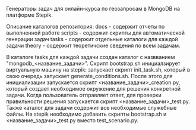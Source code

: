 ﻿Генераторы задач для онлайн-курса по геозапросам в MongoDB на платформе Stepik.

Описание каталогов репозитория:
docs - содержит отчеты по выполненной работе
scripts - содержит скрипты для автоматической генерации задач
tasks - содержит отдельные каталоги для каждой задачи
theory - содержит теоретичские сведения по всем задачам.

В каталоге tasks для каждой задачи создан каталог с назвванием "mongodb_<название_задачи>".
Скрипт bootstrap.sh инициалзирует виртуальную машину на stepik: запускает скрипт init_task.sh, который в свою очередь запускает generate_conditions.sh. После этого для инициализации запускается скрипт <название_задачи>_creation.py, который создает необходимое окружение для решения конкретной задачи.
Когда пользователь отправляет ответ, для проверки правильности решения запускается скрипт <название_задачи>_test.py.
Также каталог для задачи содержит все необходимые служебные файлы.
На stepik необходимо добавить скрипты bootstrap.sh и <название_задачи>_test.py вместо test_scenario.py.
